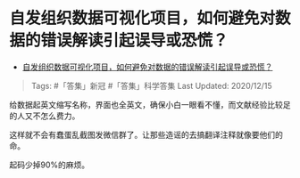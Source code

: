 # 自发组织数据可视化项目，如何避免对数据的错误解读引起误导或恐慌？

- [自发组织数据可视化项目，如何避免对数据的错误解读引起误导或恐慌？](https://www.zhihu.com/question/368430880/answer/989307346)

>Tags: #「答集」新冠 #「答集」科学答集 
>Last Updated: 2020/12/15

给数据起英文缩写名称，界面也全英文，确保小白一眼看不懂，而文献经验比较足的人又不怎么费力。

这样就不会有蠢蛋乱截图发微信群了。让那些造谣的去搞翻译注释就像要他们的命。

起码少掉90%的麻烦。